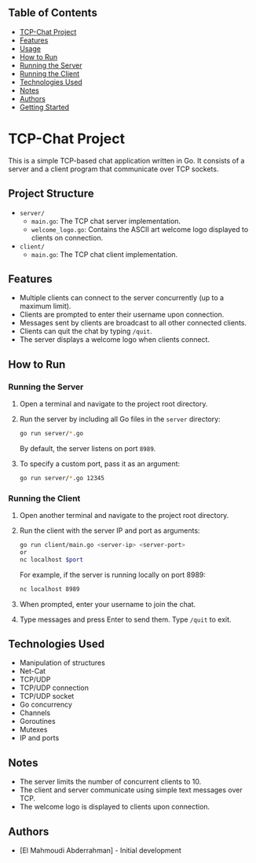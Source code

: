 ## Table of Contents

- [TCP-Chat Project](#tcp-chat-project)
- [Features](#features)
- [Usage](#usage)
- [How to Run](#how-to-run)
- [Running the Server](#running-the-server)
- [Running the Client](#running-the-client)
- [Technologies Used](#technologies-used)
- [Notes](#notes)
- [Authors](#authors)
- [Getting Started](#getting-started)


# TCP-Chat Project

This is a simple TCP-based chat application written in Go. It consists of a server and a client program that communicate over TCP sockets.

## Project Structure

- `server/`
  - `main.go`: The TCP chat server implementation.
  - `welcome_logo.go`: Contains the ASCII art welcome logo displayed to clients on connection.
- `client/`
  - `main.go`: The TCP chat client implementation.

## Features

- Multiple clients can connect to the server concurrently (up to a maximum limit).
- Clients are prompted to enter their username upon connection.
- Messages sent by clients are broadcast to all other connected clients.
- Clients can quit the chat by typing `/quit`.
- The server displays a welcome logo when clients connect.

## How to Run

### Running the Server

1. Open a terminal and navigate to the project root directory.

2. Run the server by including all Go files in the `server` directory:

   ```bash
   go run server/*.go
   ```

   By default, the server listens on port `8989`.

3. To specify a custom port, pass it as an argument:

   ```bash
   go run server/*.go 12345
   ```

### Running the Client

1. Open another terminal and navigate to the project root directory.

2. Run the client with the server IP and port as arguments:

   ```bash
   go run client/main.go <server-ip> <server-port>
   or
   nc localhost $port
   ```

   For example, if the server is running locally on port 8989:

   ```bash
   nc localhost 8989
   ```

3. When prompted, enter your username to join the chat.

4. Type messages and press Enter to send them. Type `/quit` to exit.

## Technologies Used

- Manipulation of structures
- Net-Cat
- TCP/UDP
- TCP/UDP connection
- TCP/UDP socket
- Go concurrency
- Channels
- Goroutines
- Mutexes
- IP and ports

## Notes

- The server limits the number of concurrent clients to 10.
- The client and server communicate using simple text messages over TCP.
- The welcome logo is displayed to clients upon connection.


## Authors


- [El Mahmoudi Abderrahman] - Initial development

